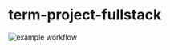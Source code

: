 # term-project-fullstack
![example workflow](https://github.com/samvvw/term-project-fullstack/actions/workflows/push_workflow.yml/badge.svg)
